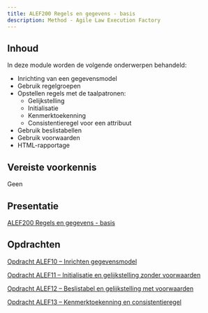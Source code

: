 ```yaml
---
title: ALEF200 Regels en gegevens - basis
description: Method - Agile Law Execution Factory
---
```


## Inhoud

In deze module worden de volgende onderwerpen behandeld:
- Inrichting van een gegevensmodel
- Gebruik regelgroepen
- Opstellen regels met de taalpatronen:
  - Gelijkstelling
  - Initialisatie
  - Kenmerktoekenning
  - Consistentieregel voor een attribuut
- Gebruik beslistabellen
- Gebruik voorwaarden
- HTML-rapportage

## Vereiste voorkennis
Geen

## Presentatie
[ALEF200 Regels en gegevens - basis](../../static/pdf/PresentatieALEF200.pdf)

## Opdrachten
[Opdracht ALEF10 – Inrichten gegevensmodel](../../static/pdf/OpdrachtALEF10.pdf)

[Opdracht ALEF11 – Initialisatie en gelijkstelling zonder voorwaarden](../../static/pdf/OpdrachtALEF11.pdf)

[Opdracht ALEF12 – Beslistabel en gelijkstelling met voorwaarden](../../static/pdf/OpdrachtALEF12.pdf)

[Opdracht ALEF13 – Kenmerktoekenning en consistentieregel](../../static/pdf/OpdrachtALEF13.pdf)
